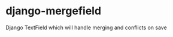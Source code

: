django-mergefield
=================

Django TextField which will handle merging and conflicts on save
